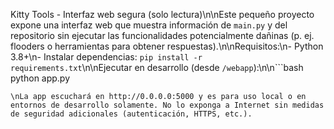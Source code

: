 Kitty Tools - Interfaz web segura (solo lectura)\n\nEste pequeño proyecto expone una interfaz web que muestra información de `main.py` y del repositorio sin ejecutar las funcionalidades potencialmente dañinas (p. ej. flooders o herramientas para obtener respuestas).\n\nRequisitos:\n- Python 3.8+\n- Instalar dependencias: `pip install -r requirements.txt`\n\nEjecutar en desarrollo (desde `/webapp`):\n\n```bash
python app.py
```
\nLa app escuchará en http://0.0.0.0:5000 y es para uso local o en entornos de desarrollo solamente. No lo exponga a Internet sin medidas de seguridad adicionales (autenticación, HTTPS, etc.).
